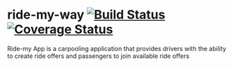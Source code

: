 # ride-my-way [![Build Status](https://travis-ci.org/collinewait/ride-my-way.svg?branch=api)](https://travis-ci.org/collinewait/ride-my-way)[![Coverage Status](https://coveralls.io/repos/github/collinewait/ride-my-way/badge.svg?branch=api)](https://coveralls.io/github/collinewait/ride-my-way?branch=api)
Ride-my App is a carpooling application that provides drivers with the ability to create ride offers  and passengers to join available ride offers
